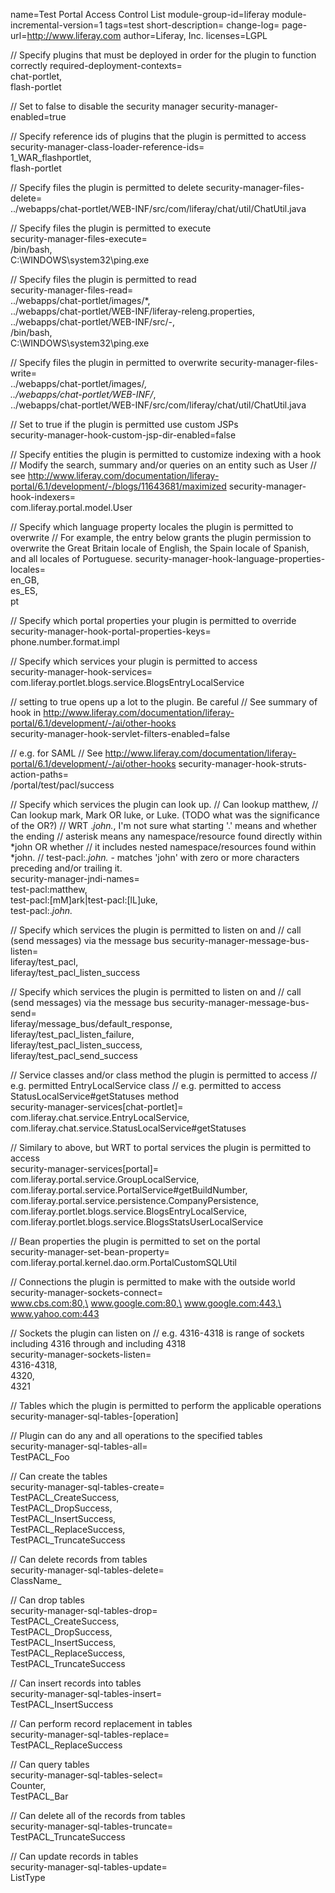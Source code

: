 name=Test Portal Access Control List
module-group-id=liferay
module-incremental-version=1
tags=test
short-description=
change-log=
page-url=http://www.liferay.com
author=Liferay, Inc.
licenses=LGPL

// Specify plugins that must be deployed in order for the plugin to function correctly
required-deployment-contexts=\
    chat-portlet,\
    flash-portlet

// Set to false to disable the security manager
security-manager-enabled=true

// Specify reference ids of plugins that the plugin is permitted to access
security-manager-class-loader-reference-ids=\
    1_WAR_flashportlet,\
    flash-portlet

// Specify files the plugin is permitted to delete
security-manager-files-delete=\
    ../webapps/chat-portlet/WEB-INF/src/com/liferay/chat/util/ChatUtil.java

// Specify files the plugin is permitted to execute    
security-manager-files-execute=\
    /bin/bash,\
    C:\\WINDOWS\\system32\\ping.exe

// Specify files the plugin is permitted to read    
security-manager-files-read=\
    ../webapps/chat-portlet/images/*,\
    ../webapps/chat-portlet/WEB-INF/liferay-releng.properties,\
    ../webapps/chat-portlet/WEB-INF/src/-,\
    /bin/bash,\
    C:\\WINDOWS\\system32\\ping.exe

// Specify files the plugin in permitted to overwrite
security-manager-files-write=\
    ../webapps/chat-portlet/images/*,\
    ../webapps/chat-portlet/WEB-INF/*,\
    ../webapps/chat-portlet/WEB-INF/src/com/liferay/chat/util/ChatUtil.java

// Set to true if the plugin is permitted use custom JSPs    
security-manager-hook-custom-jsp-dir-enabled=false

// Specify entities the plugin is permitted to customize indexing with a hook
// Modify the search, summary and/or queries on an entity such as User
// see http://www.liferay.com/documentation/liferay-portal/6.1/development/-/blogs/11643681/maximized
security-manager-hook-indexers=\
    com.liferay.portal.model.User

// Specify which language property locales the plugin is permitted to overwrite
// For example, the entry below grants the plugin permission to overwrite the Great Britain locale of English, the Spain locale of Spanish, and all locales of Portuguese.
security-manager-hook-language-properties-locales=\
    en_GB,\
    es_ES,\
    pt

// Specify which portal properties your plugin is permitted to override    
security-manager-hook-portal-properties-keys=\
    phone.number.format.impl

// Specify which services your plugin is permitted to access    
security-manager-hook-services=\
    com.liferay.portlet.blogs.service.BlogsEntryLocalService

// setting to true opens up a lot to the plugin. Be careful
// See summary of hook in http://www.liferay.com/documentation/liferay-portal/6.1/development/-/ai/other-hooks    
security-manager-hook-servlet-filters-enabled=false

// e.g. for SAML
// See http://www.liferay.com/documentation/liferay-portal/6.1/development/-/ai/other-hooks
security-manager-hook-struts-action-paths=\
    /portal/test/pacl/success

// Specify which services the plugin can look up.
// Can lookup matthew,
// Can lookup mark, Mark OR luke, or Luke. (TODO what was the significance of the OR?)
// WRT .*john.*, I'm not sure what starting '.' means and whether the ending
// asterisk means any namespace/resource found directly within *john OR whether
// it includes nested namespace/resources found within *john. 
// test-pacl:.*john.* - matches 'john' with zero or more characters preceding and/or trailing it.  
security-manager-jndi-names=\
    test-pacl:matthew,\
    test-pacl:[mM]ark|test-pacl:[lL]uke,\
    test-pacl:.*john.*

// Specify which services the plugin is permitted to listen on and
// call (send messages) via the message bus
security-manager-message-bus-listen=\
    liferay/test_pacl,\
    liferay/test_pacl_listen_success

// Specify which services the plugin is permitted to listen on and
// call (send messages) via the message bus
security-manager-message-bus-send=\
    liferay/message_bus/default_response,\
    liferay/test_pacl_listen_failure,\
    liferay/test_pacl_listen_success,\
    liferay/test_pacl_send_success

// Service classes and/or class method the plugin is permitted to access
// e.g. permitted EntryLocalService class
// e.g. permitted to access StatusLocalService#getStatuses method    
security-manager-services[chat-portlet]=\
    com.liferay.chat.service.EntryLocalService,\
    com.liferay.chat.service.StatusLocalService#getStatuses

// Similary to above, but WRT to portal services the plugin is permitted to access    
security-manager-services[portal]=\
    com.liferay.portal.service.GroupLocalService,\
    com.liferay.portal.service.PortalService#getBuildNumber,\
    com.liferay.portal.service.persistence.CompanyPersistence,\
    com.liferay.portlet.blogs.service.BlogsEntryLocalService,\
    com.liferay.portlet.blogs.service.BlogsStatsUserLocalService

// Bean properties the plugin is permitted to set on the portal    
security-manager-set-bean-property=\
    com.liferay.portal.kernel.dao.orm.PortalCustomSQLUtil

// Connections the plugin is permitted to make with the outside world    
security-manager-sockets-connect=\
    www.cbs.com:80,\
    www.google.com:80,\
    www.google.com:443,\
    www.yahoo.com:443

// Sockets the plugin can listen on
// e.g. 4316-4318 is range of sockets including 4316 through and including 4318    
security-manager-sockets-listen=\
    4316-4318,\
    4320,\
    4321

// Tables which the plugin is permitted to perform the applicable operations
security-manager-sql-tables-[operation]    
    
// Plugin can do any and all operations to the specified tables    
security-manager-sql-tables-all=\
    TestPACL_Foo

// Can create the tables    
security-manager-sql-tables-create=\
    TestPACL_CreateSuccess,\
    TestPACL_DropSuccess,\
    TestPACL_InsertSuccess,\
    TestPACL_ReplaceSuccess,\
    TestPACL_TruncateSuccess

// Can delete records from tables    
security-manager-sql-tables-delete=\
    ClassName_

// Can drop tables    
security-manager-sql-tables-drop=\
    TestPACL_CreateSuccess,\
    TestPACL_DropSuccess,\
    TestPACL_InsertSuccess,\
    TestPACL_ReplaceSuccess,\
    TestPACL_TruncateSuccess

// Can insert records into tables    
security-manager-sql-tables-insert=\
    TestPACL_InsertSuccess

// Can perform record replacement in tables    
security-manager-sql-tables-replace=\
    TestPACL_ReplaceSuccess

// Can query tables    
security-manager-sql-tables-select=\
    Counter,\
    TestPACL_Bar

// Can delete all of the records from tables    
security-manager-sql-tables-truncate=\
    TestPACL_TruncateSuccess

// Can update records in tables    
security-manager-sql-tables-update=\
    ListType 
